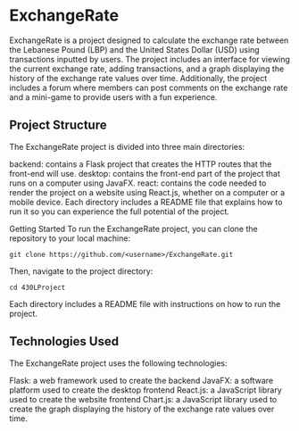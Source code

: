 # ExchangeRate
ExchangeRate is a project designed to calculate the exchange rate between the Lebanese Pound (LBP) and the United States Dollar (USD) using transactions inputted by users. The project includes an interface for viewing the current exchange rate, adding transactions, and a graph displaying the history of the exchange rate values over time. Additionally, the project includes a forum where members can post comments on the exchange rate and a mini-game to provide users with a fun experience.

## Project Structure
The ExchangeRate project is divided into three main directories:

backend: contains a Flask project that creates the HTTP routes that the front-end will use.
desktop: contains the front-end part of the project that runs on a computer using JavaFX.
react: contains the code needed to render the project on a website using React.js, whether on a computer or a mobile device.
Each directory includes a README file that explains how to run it so you can experience the full potential of the project.

Getting Started
To run the ExchangeRate project, you can clone the repository to your local machine:
 ```
git clone https://github.com/<username>/ExchangeRate.git
```

Then, navigate to the project directory:

```
cd 430LProject
```

Each directory includes a README file with instructions on how to run the project.

## Technologies Used
The ExchangeRate project uses the following technologies:

Flask: a web framework used to create the backend
JavaFX: a software platform used to create the desktop frontend
React.js: a JavaScript library used to create the website frontend
Chart.js: a JavaScript library used to create the graph displaying the history of the exchange rate values over time.
